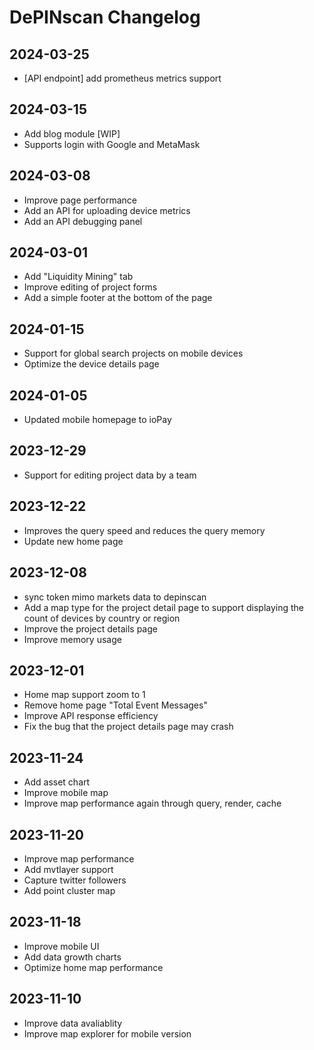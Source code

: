 # DePINscan Changelog
## 2024-03-25
- [API endpoint] add prometheus metrics support

## 2024-03-15
- Add blog module [WIP]
- Supports login with Google and MetaMask

## 2024-03-08
- Improve page performance
- Add an API for uploading device metrics
- Add an API debugging panel

## 2024-03-01
- Add "Liquidity Mining" tab
- Improve editing of project forms
- Add a simple footer at the bottom of the page

## 2024-01-15
- Support for global search projects on mobile devices
- Optimize the device details page

## 2024-01-05
- Updated mobile homepage to ioPay

## 2023-12-29
- Support for editing project data by a team

## 2023-12-22
- Improves the query speed and reduces the query memory
- Update new home page

## 2023-12-08
- sync token mimo markets data to depinscan
- Add a map type for the project detail page to support displaying the count of devices by country or region
- Improve the project details page
- Improve memory usage

## 2023-12-01
- Home map support zoom to 1
- Remove home page "Total Event Messages"
- Improve API response efficiency
- Fix the bug that the project details page may crash

## 2023-11-24
- Add asset chart
- Improve mobile map
- Improve map performance again through query, render, cache

## 2023-11-20
- Improve map performance
- Add mvtlayer support
- Capture twitter followers
- Add point cluster map

## 2023-11-18
- Improve mobile UI
- Add data growth charts
- Optimize home map performance

## 2023-11-10
- Improve data avaliablity
- Improve map explorer for mobile version

